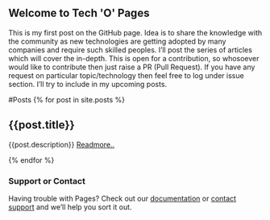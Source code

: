## Welcome to Tech 'O' Pages

This is my first post on the GitHub page. Idea is to share the knowledge with the community as new technologies are getting adopted by many companies and require such skilled peoples. I’ll post the series of articles which will cover the in-depth. This is open for a contribution, so whosoever would like to contribute then just raise a PR (Pull Request).  If you have any request on particular topic/technology then feel free to log under issue section. I’ll try to include in my upcoming posts.

#Posts
{% for post in site.posts %}

## {{post.title}}
<p>{{post.description}}
<a href="{{post.url}}">Readmore..</a>
</p>
{% endfor %}



### Support or Contact

Having trouble with Pages? Check out our [documentation](https://help.github.com/categories/github-pages-basics/) or [contact support](https://github.com/contact) and we’ll help you sort it out.
